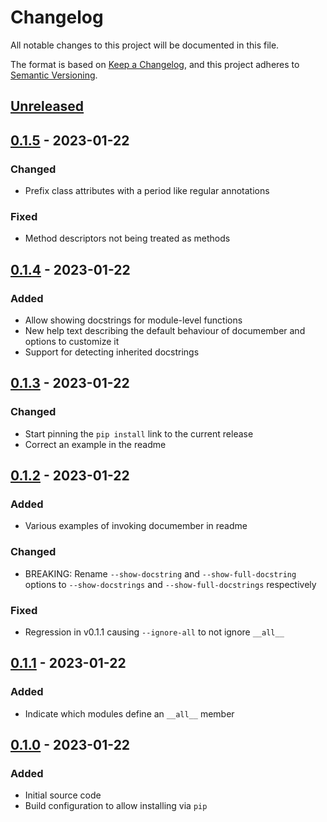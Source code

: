 # Changelog

All notable changes to this project will be documented in this file.

The format is based on [Keep a Changelog](https://keepachangelog.com/en/1.0.0/),
and this project adheres to [Semantic Versioning](https://semver.org/spec/v2.0.0.html).

## [Unreleased]

## [0.1.5] - 2023-01-22

### Changed

- Prefix class attributes with a period like regular annotations

### Fixed

- Method descriptors not being treated as methods

## [0.1.4] - 2023-01-22

### Added

- Allow showing docstrings for module-level functions
- New help text describing the default behaviour of documember and options
  to customize it
- Support for detecting inherited docstrings

## [0.1.3] - 2023-01-22

### Changed

- Start pinning the `pip install` link to the current release
- Correct an example in the readme

## [0.1.2] - 2023-01-22

### Added

- Various examples of invoking documember in readme

### Changed

- BREAKING: Rename `--show-docstring` and `--show-full-docstring` options
  to `--show-docstrings` and `--show-full-docstrings` respectively

### Fixed

- Regression in v0.1.1 causing `--ignore-all` to not ignore `__all__`

## [0.1.1] - 2023-01-22

### Added

- Indicate which modules define an `__all__` member

## [0.1.0] - 2023-01-22

### Added

- Initial source code
- Build configuration to allow installing via `pip`

[Unreleased]: https://github.com/thegamecracks/documember/compare/v0.1.5...main
[0.1.5]: https://github.com/thegamecracks/documember/compare/v0.1.4...v0.1.5
[0.1.4]: https://github.com/thegamecracks/documember/compare/v0.1.3...v0.1.4
[0.1.3]: https://github.com/thegamecracks/documember/compare/v0.1.2...v0.1.3
[0.1.2]: https://github.com/thegamecracks/documember/compare/v0.1.1...v0.1.2
[0.1.1]: https://github.com/thegamecracks/documember/compare/v0.1.0...v0.1.1
[0.1.0]: https://github.com/thegamecracks/documember/commits/v0.1.0

